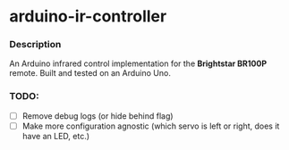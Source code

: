 # arduino-ir-controller

### Description
An Arduino infrared control implementation for the **Brightstar BR100P** remote. Built and tested on an Arduino Uno.

### TODO:
 - [ ] Remove debug logs (or hide behind flag)
 - [ ] Make more configuration agnostic (which servo is left or right, does it have an LED, etc.)
